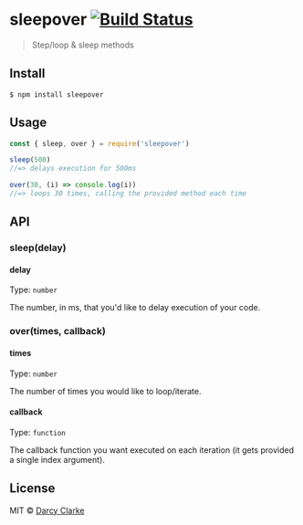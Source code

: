 # sleepover [![Build Status](https://travis-ci.org/darcyclarke/sleepover.svg?branch=master)](https://travis-ci.org/darcyclarke/sleepover)

> Step/loop &amp; sleep methods

## Install

```
$ npm install sleepover
```

## Usage

```js
const { sleep, over } = require('sleepover')

sleep(500)
//=> delays execution for 500ms

over(30, (i) => console.log(i))
//=> loops 30 times, calling the provided method each time
```

## API

### sleep(delay)

#### delay

Type: `number`

The number, in ms, that you'd like to delay execution of your code.

### over(times, callback)

#### times

Type: `number`

The number of times you would like to loop/iterate.

#### callback

Type: `function`

The callback function you want executed on each iteration (it gets provided a single index argument).

## License

MIT © [Darcy Clarke](http://darcyclarke.me)
